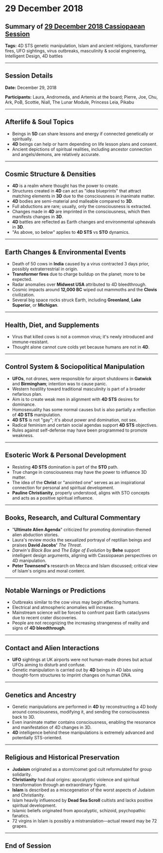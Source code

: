 # 29 December 2018

## Summary of [29 December 2018 Cassiopaean Session](https://cassiopaea.org/forum/threads/session-29-december-2018.46645/#post-784946)

**Tags:** 4D STS genetic manipulation, Islam and ancient religions, transformer fires, UFO sightings, virus outbreaks, masculinity & social engineering, Intelligent Design, 4D battles

---

## Session Details

**Date:** December 29, 2018

**Participants:** Laura, Andromeda, and Artemis at the board; Pierre, Joe, Chu, Ark, PoB, Scottie, Niall, The Lunar Module, Princess Leia, Pikabu

---

## Afterlife & Soul Topics

- Beings in **5D** can share lessons and energy if connected genetically or spiritually.
- **4D** beings can help or harm depending on life lesson plans and consent.
- Ancient depictions of spiritual realities, including ancestor connection and angels/demons, are relatively accurate.

---

## Cosmic Structure & Densities

- **4D** is a realm where thought has the power to create.
- Structures created in **4D** can act as "idea blueprints" that attract matching elements in **3D** due to the consciousness in inanimate matter.
- **4D** bodies are semi-material and malleable compared to **3D**.
- Full abductions are rare; usually, only the consciousness is extracted.
- Changes made in **4D** are imprinted in the consciousness, which then manifests changes in **3D**.
- **4D** battles are reflected as Earth changes and environmental upheavals in **3D**.
- "As above, so below" applies to **4D STS** vs **STO** dynamics.

---

## Earth Changes & Environmental Events

- Death of 50 cows in **India** caused by a virus contracted 3 days prior, possibly extraterrestrial in origin.
- **Transformer fires** due to charge buildup on the planet; more to be expected.
- Radar anomalies over **Midwest USA** attributed to 4D bleedthrough.
- Cosmic impacts around **12,000 BC** wiped out mammoths and the **Clovis** civilization.
- Several big space rocks struck Earth, including **Greenland**, **Lake Superior**, or **Michigan**.

---

## Health, Diet, and Supplements

- Virus that killed cows is not a common virus; it's newly introduced and immune-resistant.
- Thought alone cannot cure colds yet because humans are not in **4D**.

---

## Control System & Sociopolitical Manipulation

- **UFOs**, not drones, were responsible for airport shutdowns in **Gatwick** and **Birmingham**; intention was to cause panic.
- Western hostility toward traditional masculinity is part of a broader nefarious plan.
- Aim is to create weak men in alignment with **4D STS** desires for dominance.
- Homosexuality has some normal causes but is also partially a reflection of **4D STS** manipulation.
- **4D STS** is not "gay"; it's about power and domination, not sex.
- Radical feminism and certain social agendas support **4D STS** objectives.
- Rules against self-defense may have been programmed to promote weakness.

---

## Esoteric Work & Personal Development

- Resisting **4D STS** domination is part of the **STO** path.
- True change in consciousness may have the power to influence 3D matter.
- The idea of the **Christ** or "anointed one" serves as an inspirational connection for personal and spiritual development.
- **Pauline Christianity**, properly understood, aligns with STO concepts and acts as a positive spiritual influence.

---

## Books, Research, and Cultural Commentary

- "**Ultimate Alien Agenda**" criticized for promoting domination-themed alien abduction stories.
- Laura's review mocks the sexualized portrayal of reptilian beings and praises **David Jacobs'** *The Threat*.
- *Darwin's Black Box* and *The Edge of Evolution* by **Behe** support intelligent design arguments, aligning with Cassiopaean perspectives on 4D manipulation.
- **Peter Townsend's** research on Mecca and Islam discussed; critical view of Islam's origins and moral content.

---

## Notable Warnings or Predictions

- Outbreaks similar to the cow virus may begin affecting humans.
- Electrical and atmospheric anomalies will increase.
- Mainstream science will be forced to confront past Earth cataclysms due to recent crater discoveries.
- People are not recognizing the increasing strangeness of reality and signs of **4D bleedthrough**.

---

## Contact and Alien Interactions

- **UFO** sightings at UK airports were not human-made drones but actual UFOs aiming to disturb and confuse.
- Genetic manipulation is carried out by **4D** beings in 4D labs using thought-form structures to imprint changes on human DNA.

---

## Genetics and Ancestry

- Genetic manipulations are performed in **4D** by reconstructing a 4D body around consciousness, modifying it, and sending the consciousness back to 3D.
- Even inanimate matter contains consciousness, enabling the resonance and manifestation of 4D changes in 3D.
- **4D** intelligence behind these manipulations is extremely advanced and potentially STS-oriented.

---

## Religious and Historical Preservation

- **Judaism** originated as a storm/comet god cult reformulated for group solidarity.
- **Christianity** had dual origins: apocalyptic violence and spiritual transformation through an extraordinary figure.
- **Islam** is described as a miscegenation of the worst aspects of Judaism and Christianity.
- Islam heavily influenced by **Dead Sea Scroll** cultists and lacks positive spiritual development.
- Islamic beliefs originated from apocalyptic, schizoid, psychopathic fanatics.
- 72 virgins in Islam is possibly a mistranslation—actual reward may be 72 grapes.

---

## End of Session